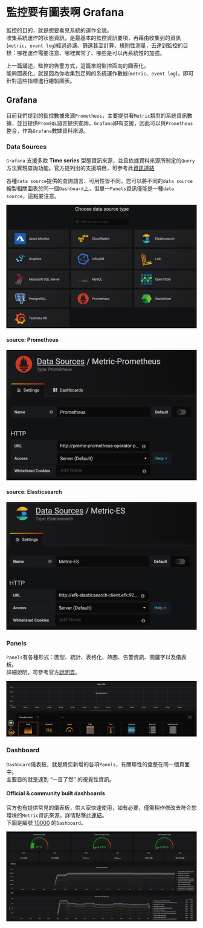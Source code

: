 # 監控要有圖表啊 Grafana

監控的目的，就是想要看見系統的運作全貌。  
收集系統運作的狀態資訊，是最基本的監控資訊要項，再藉由收集到的資訊\(`metric`、`event log`\)經過過濾、篩選甚至計算、規則性測量，去達到監控的目標：哪裡運作需要注意、哪裡異常了、哪些是可以再系統性的加強。

上一篇講述，監控的告警方式，這篇來說監控面向的圖表化。  
能夠圖表化，就是因為你收集到足夠的系統運作數據\(`metric`、`event log`\)，即可針對這些指標進行繪製圖表。

## Grafana

目前我們提到的監控數據來源`Prometheus`，主要提供著`Metric`類型的系統資訊數據，並且提供`PromSQL`語言提供查詢，`Grafana`即有支援，因此可以與`Prometheus`整合，作為`Grafana`數據資料來源。

### Data Sources

`Grafana` 支援多款 **Time series** 型態資訊來源，並且依據資料來源所制定的`Query`方法實現查詢功能。官方提列出的支援項目，可參考此[資訊連結](https://grafana.com/docs/features/datasources/#supported-data-sources)

各種`data source`提供的查詢語言、可用性皆不同，您可以將不同的`data source`繪製相關圖表於同一個`Dashboard`上，但單一`Panels`資訊僅能是一種`data source`，這點要注意。

![](../.gitbook/assets/image%20%2812%29.png)

#### source: Prometheus

![](../.gitbook/assets/image%20%289%29.png)

#### source: Elasticsearch

![](../.gitbook/assets/image%20%2811%29.png)

### Panels

`Panels`有各種形式：圖型、統計、表格化、熱圖、告警資訊、關鍵字以及儀表板。  
詳細說明，可參考官方[說明頁](https://grafana.com/docs/features/panels/)。

![](../.gitbook/assets/image%20%2819%29.png)

### Dashboard

`Dashboard`儀表板，就是將您新增的各項`Panels`，有關聯性的彙整在同一個頁面中。  
主要目的就是達到 “一目了然” 的視覺性資訊。

#### Official & community built dashboards

官方也有提供常見的儀表板，供大家快速使用，如有必要，僅需稍作修改去符合您環境的`Metric`資訊來源。詳情點擊此[連結](https://grafana.com/grafana/dashboards)。  
下圖是編號 [10000](https://grafana.com/grafana/dashboards/10000) 的`Dashboard`。

![](../.gitbook/assets/image%20%2818%29.png)



